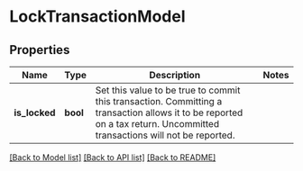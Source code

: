 # LockTransactionModel

## Properties
Name | Type | Description | Notes
------------ | ------------- | ------------- | -------------
**is_locked** | **bool** | Set this value to be true to commit this transaction.  Committing a transaction allows it to be reported on a tax return.  Uncommitted transactions will not be reported. | 

[[Back to Model list]](../README.md#documentation-for-models) [[Back to API list]](../README.md#documentation-for-api-endpoints) [[Back to README]](../README.md)


